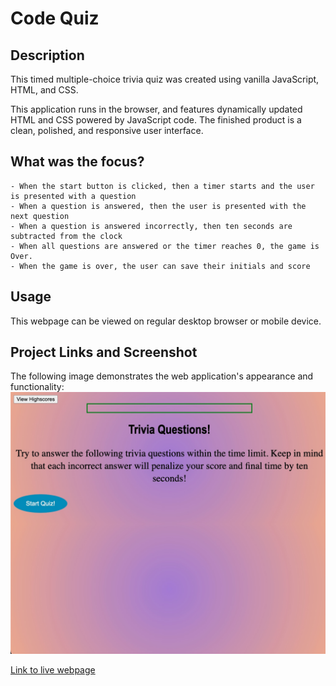 # Code Quiz

## Description

This timed multiple-choice trivia quiz was created using vanilla JavaScript, HTML, and CSS. 

This application runs in the browser, and features dynamically updated HTML and CSS powered by JavaScript code.  The finished product is a clean, polished, and responsive user interface. 


## What was the focus? 

```
- When the start button is clicked, then a timer starts and the user is presented with a question
- When a question is answered, then the user is presented with the next question
- When a question is answered incorrectly, then ten seconds are subtracted from the clock
- When all questions are answered or the timer reaches 0, the game is Over.
- When the game is over, the user can save their initials and score 
```

## Usage 
This webpage can be viewed on regular desktop browser or mobile device.

## Project Links and Screenshot
The following image demonstrates the web application's appearance and functionality:
![Quiz Screenshot](./assets/images/Untitled.jpg)

[Link to live webpage](https://olive-provencio-johnson.github.io/coding-quiz/)



